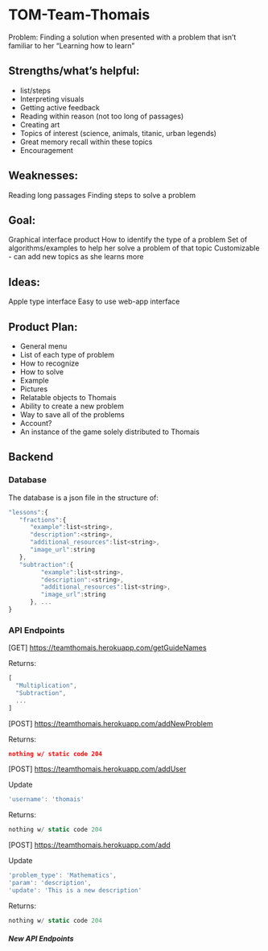 # TOM-Team-Thomais

Problem:
Finding a solution when presented with a problem that isn’t familiar to her
“Learning how to learn”

## Strengths/what’s helpful:
* list/steps
* Interpreting visuals
* Getting active feedback
* Reading within reason (not too long of passages)
* Creating art
* Topics of interest (science, animals, titanic, urban legends)
* Great memory recall within these topics
* Encouragement

## Weaknesses:
Reading long passages
Finding steps to solve a problem


## Goal:
Graphical interface product
How to identify the type of a problem
Set of algorithms/examples to help her solve a problem of that topic
Customizable - can add new topics as she learns more

## Ideas:
Apple type interface
Easy to use web-app interface

## Product Plan:
* General menu
* List of each type of problem
* How to recognize
* How to solve
* Example
* Pictures
* Relatable objects to Thomais
* Ability to create a new problem
* Way to save all of the problems
* Account?
* An instance of the game solely distributed to Thomais


## Backend

### Database

The database is a json file in the structure of:


```javascript
"lessons":{
   "fractions":{
      "example":list<string>,
      "description":<string>,
      "additional_resources":list<string>,
      "image_url":string
   },
   "subtraction":{
         "example":list<string>,
         "description":<string>,
         "additional_resources":list<string>,
         "image_url":string
      }, ...
}
```


### API Endpoints

[GET] https://teamthomais.herokuapp.com/getGuideNames

Returns:

```javascript
[
  "Multiplication",
  "Subtraction",
  ...
]
```

[POST] https://teamthomais.herokuapp.com/addNewProblem

Returns:

```json
nothing w/ static code 204
```

[POST] https://teamthomais.herokuapp.com/addUser

Update
```javascript
'username': 'thomais'
```

Returns:

```javascript
nothing w/ static code 204
```



[POST] https://teamthomais.herokuapp.com/add

Update
```javascript
'problem_type': 'Mathematics',
'param': 'description',
'update': 'This is a new description'

```

Returns:

```javascript
nothing w/ static code 204
```

##### New API Endpoints


